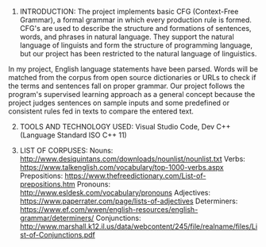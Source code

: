 1) INTRODUCTION:
The project implements basic CFG (Context-Free Grammar), a formal grammar in which every production rule is formed. CFG's are used to describe the structure and formations of sentences, words, and phrases in natural language. They support the natural language of linguists and form the structure of programming language, but our project has been restricted to the natural language of linguistics. 

In my project, English language statements have been parsed. Words will be matched from the corpus from open source dictionaries or URLs to check if the terms and sentences fall on proper grammar. Our project follows the program's supervised learning approach as a general concept because the project judges sentences on sample inputs and some predefined or consistent rules fed in texts to compare the entered text.


2) TOOLS AND TECHNOLOGY USED:
Visual Studio Code, Dev C++ (Language Standard ISO C++ 11)

3) LIST OF CORPUSES:
Nouns: http://www.desiquintans.com/downloads/nounlist/nounlist.txt
Verbs: https://www.talkenglish.com/vocabulary/top-1000-verbs.aspx
Prepositions: https://www.thefreedictionary.com/List-of-prepositions.htm
Pronouns: http://www.esldesk.com/vocabulary/pronouns
Adjectives: https://www.paperrater.com/page/lists-of-adjectives
Determiners: https://www.ef.com/wwen/english-resources/english-grammar/determiners/
Conjunctions: http://www.marshall.k12.il.us/data/webcontent/245/file/realname/files/List-of-Conjunctions.pdf
